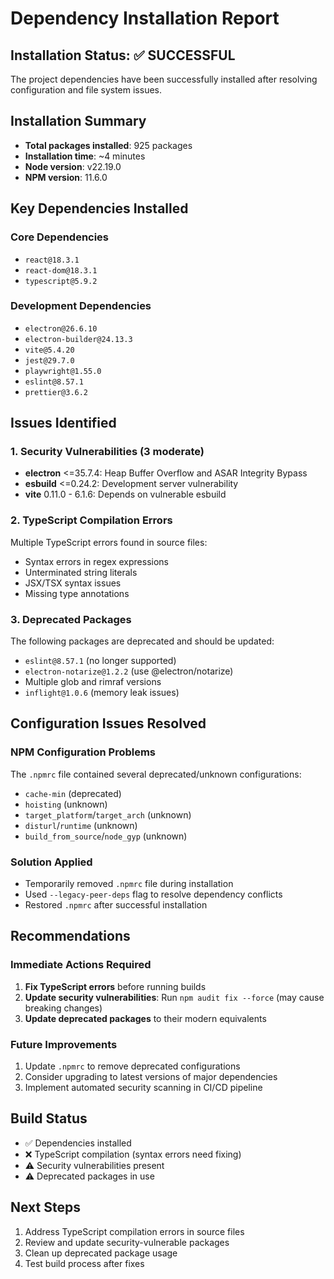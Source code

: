 # Dependency Installation Report

## Installation Status: ✅ SUCCESSFUL

The project dependencies have been successfully installed after resolving configuration and file system issues.

## Installation Summary

- **Total packages installed**: 925 packages
- **Installation time**: ~4 minutes
- **Node version**: v22.19.0
- **NPM version**: 11.6.0

## Key Dependencies Installed

### Core Dependencies
- `react@18.3.1`
- `react-dom@18.3.1`
- `typescript@5.9.2`

### Development Dependencies
- `electron@26.6.10`
- `electron-builder@24.13.3`
- `vite@5.4.20`
- `jest@29.7.0`
- `playwright@1.55.0`
- `eslint@8.57.1`
- `prettier@3.6.2`

## Issues Identified

### 1. Security Vulnerabilities (3 moderate)
- **electron** <=35.7.4: Heap Buffer Overflow and ASAR Integrity Bypass
- **esbuild** <=0.24.2: Development server vulnerability
- **vite** 0.11.0 - 6.1.6: Depends on vulnerable esbuild

### 2. TypeScript Compilation Errors
Multiple TypeScript errors found in source files:
- Syntax errors in regex expressions
- Unterminated string literals
- JSX/TSX syntax issues
- Missing type annotations

### 3. Deprecated Packages
The following packages are deprecated and should be updated:
- `eslint@8.57.1` (no longer supported)
- `electron-notarize@1.2.2` (use @electron/notarize)
- Multiple glob and rimraf versions
- `inflight@1.0.6` (memory leak issues)

## Configuration Issues Resolved

### NPM Configuration Problems
The `.npmrc` file contained several deprecated/unknown configurations:
- `cache-min` (deprecated)
- `hoisting` (unknown)
- `target_platform`/`target_arch` (unknown)
- `disturl`/`runtime` (unknown)
- `build_from_source`/`node_gyp` (unknown)

### Solution Applied
- Temporarily removed `.npmrc` file during installation
- Used `--legacy-peer-deps` flag to resolve dependency conflicts
- Restored `.npmrc` after successful installation

## Recommendations

### Immediate Actions Required
1. **Fix TypeScript errors** before running builds
2. **Update security vulnerabilities**: Run `npm audit fix --force` (may cause breaking changes)
3. **Update deprecated packages** to their modern equivalents

### Future Improvements
1. Update `.npmrc` to remove deprecated configurations
2. Consider upgrading to latest versions of major dependencies
3. Implement automated security scanning in CI/CD pipeline

## Build Status
- ✅ Dependencies installed
- ❌ TypeScript compilation (syntax errors need fixing)
- ⚠️ Security vulnerabilities present
- ⚠️ Deprecated packages in use

## Next Steps
1. Address TypeScript compilation errors in source files
2. Review and update security-vulnerable packages
3. Clean up deprecated package usage
4. Test build process after fixes